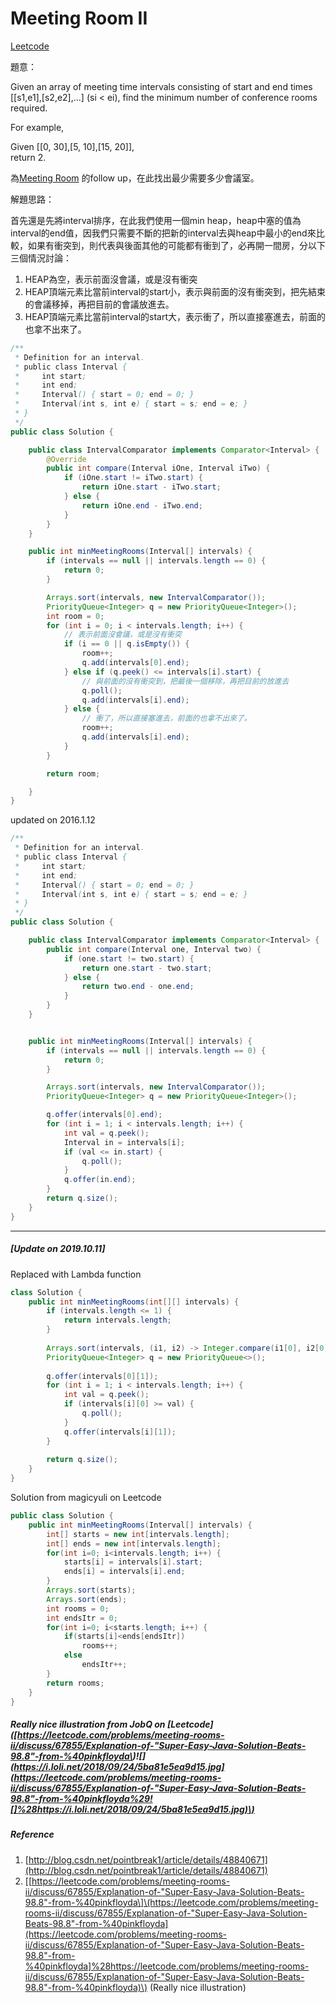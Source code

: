 # Meeting Room II

[Leetcode](https://leetcode.com/problems/meeting-rooms-ii/)

題意：

Given an array of meeting time intervals consisting of start and end times \[\[s1,e1\],\[s2,e2\],...\] \(si &lt; ei\), find the minimum number of conference rooms required.

For example,

Given \[\[0, 30\],\[5, 10\],\[15, 20\]\],  
return 2.

為[Meeting Room]() 的follow up，在此找出最少需要多少會議室。

解題思路：

首先還是先將interval排序，在此我們使用一個min heap，heap中塞的值為interval的end值，因我們只需要不斷的把新的interval去與heap中最小的end來比較，如果有衝突到，則代表與後面其他的可能都有衝到了，必再開一間房，分以下三個情況討論：

1. HEAP為空，表示前面沒會議，或是沒有衝突
2. HEAP頂端元素比當前interval的start小，表示與前面的沒有衝突到，把先結束的會議移掉，再把目前的會議放進去。
3. HEAP頂端元素比當前interval的start大，表示衝了，所以直接塞進去，前面的也拿不出來了。

```java
/**
 * Definition for an interval.
 * public class Interval {
 *     int start;
 *     int end;
 *     Interval() { start = 0; end = 0; }
 *     Interval(int s, int e) { start = s; end = e; }
 * }
 */
public class Solution {

    public class IntervalComparator implements Comparator<Interval> {
        @Override
        public int compare(Interval iOne, Interval iTwo) {
            if (iOne.start != iTwo.start) {
                return iOne.start - iTwo.start;
            } else {
                return iOne.end - iTwo.end;
            }
        }
    }

    public int minMeetingRooms(Interval[] intervals) {
        if (intervals == null || intervals.length == 0) {
            return 0;
        }

        Arrays.sort(intervals, new IntervalComparator());
        PriorityQueue<Integer> q = new PriorityQueue<Integer>();
        int room = 0;
        for (int i = 0; i < intervals.length; i++) {
            // 表示前面沒會議，或是沒有衝突
            if (i == 0 || q.isEmpty()) {
                room++;
                q.add(intervals[0].end);
            } else if (q.peek() <= intervals[i].start) {
                // 與前面的沒有衝突到，把最後一個移除，再把目前的放進去
                q.poll();
                q.add(intervals[i].end);
            } else {
                // 衝了，所以直接塞進去，前面的也拿不出來了。
                room++;
                q.add(intervals[i].end);
            }
        }

        return room;

    }
}
```

updated on 2016.1.12

```java
/**
 * Definition for an interval.
 * public class Interval {
 *     int start;
 *     int end;
 *     Interval() { start = 0; end = 0; }
 *     Interval(int s, int e) { start = s; end = e; }
 * }
 */
public class Solution {

    public class IntervalComparator implements Comparator<Interval> {
        public int compare(Interval one, Interval two) {
            if (one.start != two.start) {
                return one.start - two.start;
            } else {
                return two.end - one.end;
            }
        }
    }


    public int minMeetingRooms(Interval[] intervals) {
        if (intervals == null || intervals.length == 0) {
            return 0;
        }

        Arrays.sort(intervals, new IntervalComparator());
        PriorityQueue<Integer> q = new PriorityQueue<Integer>();

        q.offer(intervals[0].end);
        for (int i = 1; i < intervals.length; i++) {
            int val = q.peek();
            Interval in = intervals[i];
            if (val <= in.start) {
                q.poll();
            }
            q.offer(in.end);
        }
        return q.size();
    }
}
```

---

##### \[Update on 2019.10.11\]

Replaced with Lambda function

```java
class Solution {
    public int minMeetingRooms(int[][] intervals) {
        if (intervals.length <= 1) {
            return intervals.length;
        }
        
        Arrays.sort(intervals, (i1, i2) -> Integer.compare(i1[0], i2[0]));
        PriorityQueue<Integer> q = new PriorityQueue<>();
        
        q.offer(intervals[0][1]);
        for (int i = 1; i < intervals.length; i++) {
            int val = q.peek();
            if (intervals[i][0] >= val) {
                q.poll();   
            }
            q.offer(intervals[i][1]);
        }
        
        return q.size();
    }
}
```

Solution from magicyuli on Leetcode

```java
public class Solution {
    public int minMeetingRooms(Interval[] intervals) {
        int[] starts = new int[intervals.length];
        int[] ends = new int[intervals.length];
        for(int i=0; i<intervals.length; i++) {
            starts[i] = intervals[i].start;
            ends[i] = intervals[i].end;
        }
        Arrays.sort(starts);
        Arrays.sort(ends);
        int rooms = 0;
        int endsItr = 0;
        for(int i=0; i<starts.length; i++) {
            if(starts[i]<ends[endsItr])
                rooms++;
            else
                endsItr++;
        }
        return rooms;
    }
}
```

##### Really nice illustration from JobQ on \[Leetcode\]\([https://leetcode.com/problems/meeting-rooms-ii/discuss/67855/Explanation-of-"Super-Easy-Java-Solution-Beats-98.8"-from-%40pinkfloyda\)!\[\]\(https://i.loli.net/2018/09/24/5ba81e5ea9d15.jpg](https://leetcode.com/problems/meeting-rooms-ii/discuss/67855/Explanation-of-"Super-Easy-Java-Solution-Beats-98.8"-from-%40pinkfloyda%29![]%28https://i.loli.net/2018/09/24/5ba81e5ea9d15.jpg)\)

##### Reference

1. [http://blog.csdn.net/pointbreak1/article/details/48840671](http://blog.csdn.net/pointbreak1/article/details/48840671)
2. \[[https://leetcode.com/problems/meeting-rooms-ii/discuss/67855/Explanation-of-"Super-Easy-Java-Solution-Beats-98.8"-from-%40pinkfloyda\]\(https://leetcode.com/problems/meeting-rooms-ii/discuss/67855/Explanation-of-"Super-Easy-Java-Solution-Beats-98.8"-from-%40pinkfloyda](https://leetcode.com/problems/meeting-rooms-ii/discuss/67855/Explanation-of-"Super-Easy-Java-Solution-Beats-98.8"-from-%40pinkfloyda]%28https://leetcode.com/problems/meeting-rooms-ii/discuss/67855/Explanation-of-"Super-Easy-Java-Solution-Beats-98.8"-from-%40pinkfloyda)\)   \(Really nice illustration\)



